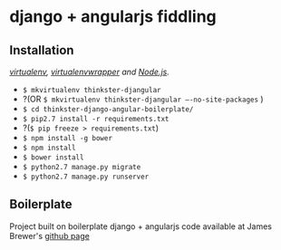 # django + angularjs fiddling


## Installation

*[virtualenv](http://virtualenv.readthedocs.org/en/latest/),
[virtualenvwrapper](http://virtualenvwrapper.readthedocs.org/en/latest/) and
[Node.js](http://nodejs.org/).*


* `$ mkvirtualenv thinkster-djangular`
* ?(OR `$ mkvirtualenv thinkster-djangular —-no-site-packages` )
* `$ cd thinkster-django-angular-boilerplate/`
* `$ pip2.7 install -r requirements.txt`
* ?(`$ pip freeze > requirements.txt`)
* `$ npm install -g bower`
* `$ npm install`
* `$ bower install`
* `$ python2.7 manage.py migrate`
* `$ python2.7 manage.py runserver`


## Boilerplate
Project built on boilerplate django + angularjs code available at James Brewer's [github page](https://github.com/brwr/thinkster-django-angular-boilerplate) 
